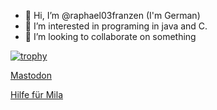 - 👋 Hi, I’m @raphael03franzen (I'm German)
- 👀 I’m interested in programing in java and C.
- 💞️ I’m looking to collaborate on something

<!---
raphael03franzen/raphael03franzen is a ✨ special ✨ repository because its `README.md` (this file) appears on your GitHub profile.
You can click the Preview link to take a look at your changes.
--->
[![trophy](https://github-profile-trophy.vercel.app/?username=ryo-ma)](https://github.com/ryo-ma/github-profile-trophy)

<a rel="me" href="https://defcon.social/@raphael03franzen">Mastodon</a>

<a href="https://gofund.me/94a82bce">Hilfe für Mila</a>
